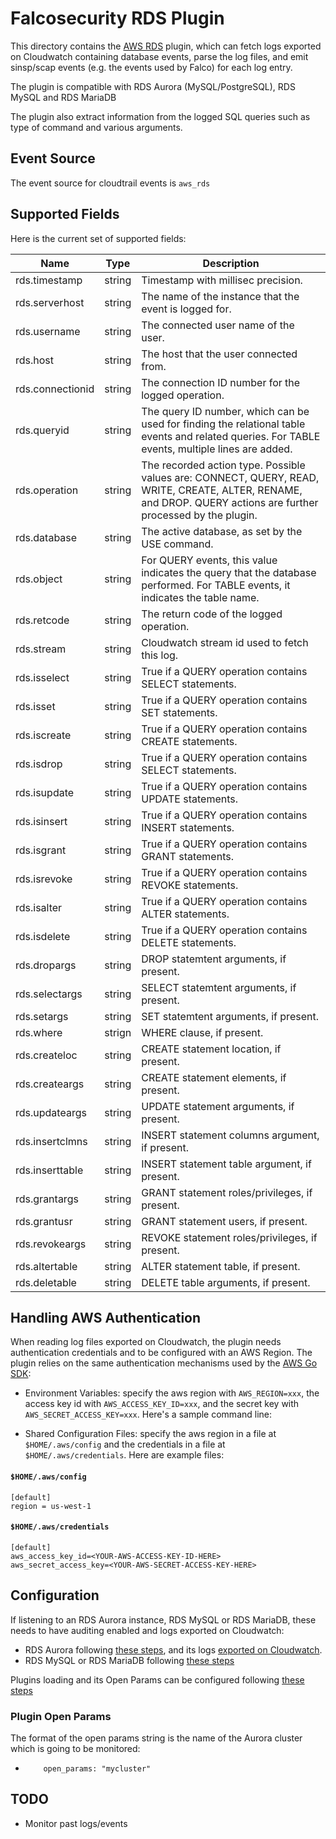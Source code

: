 # Falcosecurity RDS Plugin

This directory contains the [AWS RDS](https://aws.amazon.com/rds/) plugin, which can fetch logs exported on Cloudwatch containing database events, parse the log files, and emit sinsp/scap events (e.g. the events used by Falco) for each log entry.

The plugin is compatible with RDS Aurora (MySQL/PostgreSQL), RDS MySQL and RDS MariaDB

The plugin also extract information from the logged SQL queries such as type of command and various arguments.

## Event Source

The event source for cloudtrail events is `aws_rds`

## Supported Fields

Here is the current set of supported fields:

| Name             | Type | Description |
|------------------| ---- | ----------- |
| rds.timestamp    | string | Timestamp with millisec precision. 
| rds.serverhost   | string | The name of the instance that the event is logged for.
| rds.username     | string | The connected user name of the user.
| rds.host         | string | The host that the user connected from.
| rds.connectionid | string | The connection ID number for the logged operation.
| rds.queryid      | string | The query ID number, which can be used for finding the relational table events and related queries. For TABLE events, multiple lines are added.
| rds.operation    | string | The recorded action type. Possible values are: CONNECT, QUERY, READ, WRITE, CREATE, ALTER, RENAME, and DROP. QUERY actions are further processed by the plugin.
| rds.database     | string | The active database, as set by the USE command.
| rds.object       | string | For QUERY events, this value indicates the query that the database performed. For TABLE events, it indicates the table name.
| rds.retcode      | string | The return code of the logged operation.
| rds.stream       | string | Cloudwatch stream id used to fetch this log.
| rds.isselect     | string | True if a QUERY operation contains SELECT statements.
| rds.isset        | string | True if a QUERY operation contains SET statements.
| rds.iscreate     | string | True if a QUERY operation contains CREATE statements.
| rds.isdrop       | string | True if a QUERY operation contains SELECT statements.
| rds.isupdate     | string | True if a QUERY operation contains UPDATE statements.
| rds.isinsert     | string | True if a QUERY operation contains INSERT statements.
| rds.isgrant      | string | True if a QUERY operation contains GRANT statements.
| rds.isrevoke     | string | True if a QUERY operation contains REVOKE statements.
| rds.isalter      | string | True if a QUERY operation contains ALTER statements.
| rds.isdelete     | string | True if a QUERY operation contains DELETE statements.
| rds.dropargs     | string | DROP statemtent arguments, if present.
| rds.selectargs   | string | SELECT statemtent arguments, if present.
| rds.setargs      | string | SET statemtent arguments, if present.
| rds.where        | strign | WHERE clause, if present.
| rds.createloc    | string | CREATE statement location, if present.
| rds.createargs   | string | CREATE statement elements, if present.
| rds.updateargs   | string | UPDATE statement arguments, if present.
| rds.insertclmns  | string | INSERT statement columns argument, if present.
| rds.inserttable  | string | INSERT statement table argument, if present.
| rds.grantargs    | string | GRANT statement roles/privileges, if present.
| rds.grantusr     | string | GRANT statement users, if present.
| rds.revokeargs   | string | REVOKE statement roles/privileges, if present.
| rds.altertable   | string | ALTER statement table, if present.
| rds.deletable    | string | DELETE table arguments, if present.

## Handling AWS Authentication

When reading log files exported on Cloudwatch, the plugin needs authentication credentials and to be configured with an AWS Region. The plugin relies on the same authentication mechanisms used by the [AWS Go SDK](https://aws.github.io/aws-sdk-go-v2/docs/configuring-sdk/#specifying-credentials):

* Environment Variables: specify the aws region with `AWS_REGION=xxx`, the access key id with `AWS_ACCESS_KEY_ID=xxx`, and the secret key with `AWS_SECRET_ACCESS_KEY=xxx`. Here's a sample command line:

* Shared Configuration Files: specify the aws region in a file at `$HOME/.aws/config` and the credentials in a file at `$HOME/.aws/credentials`. Here are example files:

#### **`$HOME/.aws/config`**
```shell
[default]
region = us-west-1
```

#### **`$HOME/.aws/credentials`**
```shell
[default]
aws_access_key_id=<YOUR-AWS-ACCESS-KEY-ID-HERE>
aws_secret_access_key=<YOUR-AWS-SECRET-ACCESS-KEY-HERE>
```
## Configuration
If listening to an RDS Aurora instance, RDS MySQL or RDS MariaDB, these needs to have auditing enabled and logs exported on Cloudwatch:
* RDS Aurora following [these steps](https://aws.amazon.com/blogs/database/auditing-an-amazon-aurora-cluster/), and its logs [exported on Cloudwatch](https://docs.aws.amazon.com/AmazonRDS/latest/AuroraUserGuide/AuroraMySQL.Integrating.CloudWatch.html).
* RDS MySQL or RDS MariaDB following [these steps](https://aws.amazon.com/premiumsupport/knowledge-center/advanced-audit-rds-mysql-cloudwatch/)

Plugins loading and its Open Params can be configured following [these steps](https://falco.org/docs/plugins/#how-falco-uses-plugins)

### Plugin Open Params

The format of the open params string is the name of the Aurora cluster which is going to be monitored:

* `    open_params: "mycluster"`

## TODO 
* Monitor past logs/events